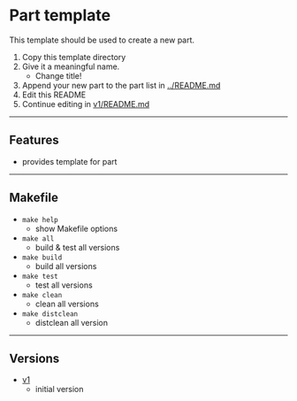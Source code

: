 <!-- Part <TITLE> -->
# Part template

<!-- SHORT DESCRIPTION OF YOUR PART -->
This template should be used to create a new part.
1. Copy this template directory
2. Give it a meaningful name.
   - Change title!
3. Append your new part to the part list in [../README.md](../README.md)
4. Edit this README
5. Continue editing in [v1/README.md](./1/README.md)

---
## Features
<!-- LIST OF FEATURES -->
- provides template for part

---
## Makefile
<!-- LIST OF MANDATORY MAKEFILE TARGETS -->
- `make help`
  - show Makefile options
- `make all`
  - build & test all versions
- `make build`
  - build all versions
- `make test`
  - test all versions
- `make clean`
  - clean all versions
- `make distclean`
  - distclean all version

---
## Versions
<!-- PLEASE LIST ALL VERSIONS OF YOUR PART    -->
<!-- INCLUDING A SHORT DESCRIPTION OF CHANGES -->
<!-- LATEST VERSION SHOULD BE ON TOP!         -->
- [v1](./v1/)
  - initial version